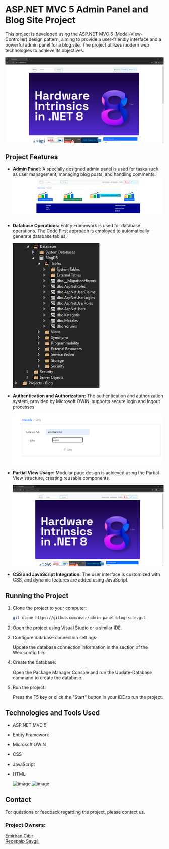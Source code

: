 
# ASP.NET MVC 5 Admin Panel and Blog Site Project

This project is developed using the ASP.NET MVC 5 (Model-View-Controller) design pattern, aiming to provide a user-friendly interface and a powerful admin panel for a blog site. The project utilizes modern web technologies to achieve its objectives.

![image](Blog/Content/images/readme1.png )

## Project Features

- **Admin Panel:** A specially designed admin panel is used for tasks such as user management, managing blog posts, and handling comments.
![image](Blog/Content/images/adminpanel.png )

- **Database Operations:** Entity Framework is used for database operations. The Code First approach is employed to automatically generate database tables.

  ![image](Blog/Content/images/db.png )

- **Authentication and Authorization:** The authentication and authorization system, provided by Microsoft OWIN, supports secure login and logout processes.

    ![image](Blog/Content/images/login.png )

- **Partial View Usage:** Modular page design is achieved using the Partial View structure, creating reusable components.

    ![image](Blog/Content/images/partial.png )

- **CSS and JavaScript Integration:** The user interface is customized with CSS, and dynamic features are added using JavaScript.

## Running the Project

1. Clone the project to your computer:
   ```bash
   git clone https://github.com/user/admin-panel-blog-site.git

2. Open the project using Visual Studio or a similar IDE.

3. Configure database connection settings:

   Update the database connection information in the <connectionStrings> section of the Web.config file.
4. Create the database:

   Open the Package Manager Console and run the Update-Database command to create the database.
5. Run the project:

   Press the F5 key or click the "Start" button in your IDE to run the project.

## Technologies and Tools Used

* ASP.NET MVC 5
* Entity Framework
* Microsoft OWIN
* CSS
* JavaScript
* HTML

    ![image](Blog/Content/images/addmakale.png )
   ![image](Blog/Content/images/comment.png )
  

## Contact
For questions or feedback regarding the project, please contact us.

### Project Owners: 
[Emirhan Cıbır](https://www.linkedin.com/in/emirhancibir/) \
[Recepalp Saygılı](https://www.linkedin.com/in/recepalp-sayg%C4%B1l%C4%B1-b2a0a0231/)
